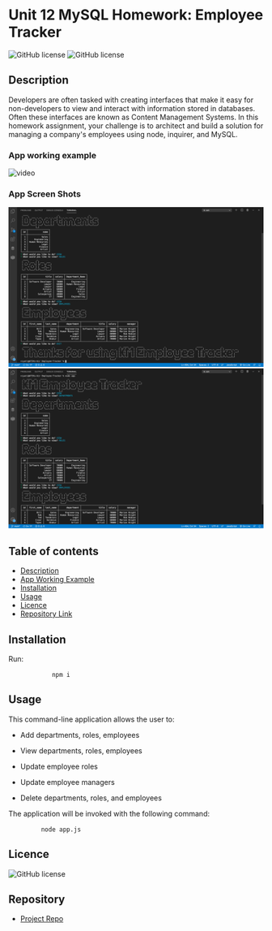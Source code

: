 # Unit 12 MySQL Homework: Employee Tracker

![GitHub license](https://img.shields.io/badge/Made%20by-%40niyati7892-orange)
![GitHub license](https://img.shields.io/badge/license-MIT-blue.svg)

## Description 

Developers are often tasked with creating interfaces that make it easy for non-developers to view and interact with information stored in databases. Often these interfaces are known as Content Management Systems. In this homework assignment, your challenge is to architect and build a solution for managing a company's employees using node, inquirer, and MySQL.

### App working example
![video](https://github.com/niyati7892/Employee-Tracker/blob/main/screenshot/screnvideo.gif)



### App Screen Shots
![screnshot1](https://github.com/niyati7892/Employee-Tracker/blob/main/screenshot/screenshot2.png)
![screnshot2](https://github.com/niyati7892/Employee-Tracker/blob/main/screenshot/screnshot1.png)



## Table of contents

- [Description](#Description)
- [App Working Example](#Description)
- [Installation](#Installation)
- [Usage](#Usage)
- [Licence](#Licence)
- [Repository Link](#Repository)


## Installation
Run:

                npm i

## Usage

This command-line application allows the user to:

  * Add departments, roles, employees

  * View departments, roles, employees

  * Update employee roles

  * Update employee managers

  * Delete departments, roles, and employees

The application will be invoked with the following command:

             node app.js
                
                
 ## Licence

![GitHub license](https://img.shields.io/badge/license-MIT-blue.svg)

## Repository

- [Project Repo](https://github.com/niyati7892/Employee-Tracker)
